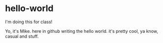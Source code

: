 # hello-world
I'm doing this for class!


Yo, it's Mike. here in github writing the hello world. it's pretty cool, ya know, casual and stuff. 
